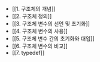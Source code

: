- [[1. 구조체의 개념]]
- [[2. 구조체 정의]]
- [[3. 구조체 변수의 선언 및 초기화]]
- [[4. 구조체 변수의 사용]]
- [[5. 구조체 변수 간의 초기화와 대입]]
- [[6. 구조체 변수의 비교]]
- [[7. typedef]]